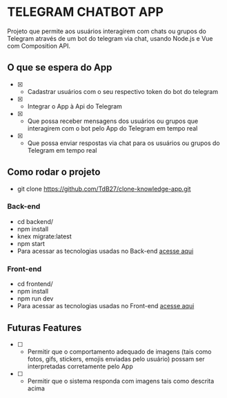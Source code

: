 # TELEGRAM CHATBOT APP

Projeto que permite aos usuários interagirem com chats ou grupos do Telegram através de um bot do telegram via chat, usando Node.js e Vue com Composition API.

## O que se espera do App

- [x] - Cadastrar usuários com o seu respectivo token do bot do telegram
- [x] - Integrar o App à Api do Telegram
- [x] - Que possa receber mensagens dos usuários ou grupos que interagirem com o bot pelo App do Telegram em tempo real
- [x] - Que possa enviar respostas via chat para os usuários ou grupos do Telegram em tempo real

## Como rodar o projeto

- git clone https://github.com/TdB27/clone-knowledge-app.git

### Back-end

- cd backend/
- npm install
- knex migrate:latest
- npm start
- Para acessar as tecnologias usadas no Back-end [acesse aqui](https://github.com/TdB27/telegram-chatbot/edit/main/backend/README.md)

### Front-end

- cd frontend/
- npm install
- npm run dev
- Para acessar as tecnologias usadas no Front-end [acesse aqui](https://github.com/TdB27/telegram-chatbot/edit/main/frontend/README.md)

## Futuras Features

- [ ] - Permitir que o comportamento adequado de imagens (tais como fotos, gifs, stickers, emojis enviadas pelo usuário) possam ser interpretadas corretamente pelo App
- [ ] - Permitir que o sistema responda com imagens tais como descrita acima
